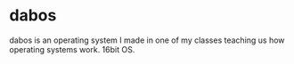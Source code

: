 dabos
=====

dabos is an operating system I made in one of my classes teaching us how operating systems work. 16bit OS.

